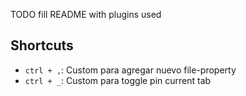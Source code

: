 TODO fill README with plugins used

## Shortcuts

- `ctrl + ,`: Custom para agregar nuevo file-property
- `ctrl + _`: Custom para toggle pin current tab
